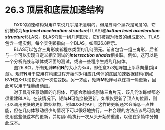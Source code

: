 # 26.3 顶层和底层加速结构
&emsp;&emsp;DXR的加速结构对用户来说几乎是不透明的，但是有两个层次是可见的。它们被称为***top level acceleration structure***(TLAS)和***bottom level acceleration structure***(BLAS)。BLAS包含一组几何图元，它们被视为场景的组成部分。TLAS包含一组实例，每个实例都指向一个BLAS。如图26.8所示。  
&emsp;&emsp;BLAS可以包含三角形或者程序类型的几何图元。前者包含一组三角形，后者与一个可以实现自定义相交测试的***intersection shader***相关联。例如，这可以是一个分析光线与球体或环面的测试，或者一些程序生成的几何体。  
&emsp;&emsp;图26.8中，所有矩阵**M**和**N**的大小为3x4，即任意3x3矩阵加上平移向量(第4章)。矩阵**N**用于应用在构建过程开始时对相应几何体的底层加速数据结构(例如BVH或K-D树)执行的一次性变换。另一方面，矩阵**M**矩阵可以在每一帧更新，因此可以用于轻量级动画。  
&emsp;&emsp;对于具有任意动画的几何体，可能会添加或删除三角片元，该几何体每帧都必须重建BLAS。在该情况下，矩阵**N**可能会被更新。如果仅更新了顶点的位置，则可以调用更快的更新数据结构，例如DXR的API。这样的更新通常会降低一点性能，但在几何体移动很少的情况下可以很好地执行。一种合理的方法应该尽可能地使用这些低成本的更新，并每隔n帧执行一次从头开始的重建，以便在多帧中分摊此成本。

